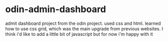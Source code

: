 # odin-admin-dashboard

admit dashboard project from the odin project. used css and html. learned how to use css grid, which was the main upgrade from previous websites. I think i'd like to add a little bit of javascript but for now i'm happy with it
